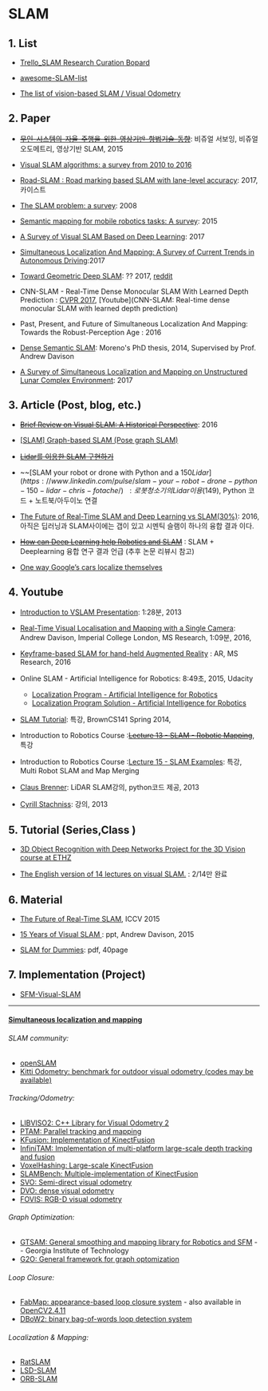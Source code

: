 


# SLAM

## 1.  List

- [Trello_SLAM Research Curation Bopard](https://trello.com/b/RPrgrqHx/slam-research-curation-board)

- [awesome-SLAM-list](https://github.com/OpenSLAM/awesome-SLAM-list)

- [The list of vision-based SLAM / Visual Odometry](https://github.com/tzutalin/awesome-visual-slam)

## 2. Paper

- ~~[무인-시스템의-자율-주행을-위한-영상기반-항법기술-동향](https://goo.gl/iEGZo9)~~: 비쥬얼 서보잉, 비쥬얼 오도메트리, 영상기반 SLAM, 2015

- [Visual SLAM algorithms: a survey from 2010 to 2016](http://ipsjcva.springeropen.com/articles/10.1186/s41074-017-0027-2)

- [Road-SLAM : Road marking based SLAM with lane-level accuracy](ieeexplore.ieee.org/document/7995958/): 2017, 카이스트

- [The SLAM problem: a survey](http://citeseerx.ist.psu.edu/viewdoc/download?doi=10.1.1.163.6439&rep=rep1&type=pdf): 2008

- [Semantic mapping for mobile robotics tasks: A survey](https://www.sciencedirect.com/science/article/pii/S0921889014003030): 2015

- [A Survey of Visual SLAM Based on Deep Learning](https://www.researchgate.net/publication/320042159_A_Survey_of_Visual_SLAM_Based_on_Deep_Learning): 2017

- [Simultaneous Localization And Mapping: A Survey of Current Trends in Autonomous Driving](https://hal.archives-ouvertes.fr/hal-01615897/file/2017-simultaneous_localization_and_mapping_a_survey_of_current_trends_in_autonomous_driving.pdf):2017

- [Toward Geometric Deep SLAM](https://arxiv.org/abs/1707.07410): ?? 2017, [reddit](https://www.reddit.com/r/MachineLearning/comments/6pm5h3/r_toward_geometric_deep_slam/)

- CNN-SLAM - Real-Time Dense Monocular SLAM With Learned Depth Prediction : [CVPR 2017](https://www.youtube.com/watch?v=fRBVMd5EU9M), [Youtube](CNN-SLAM: Real-time dense monocular SLAM with learned depth prediction)

- Past, Present, and Future of Simultaneous Localization And Mapping: Towards the Robust-Perception Age : 2016

- [Dense Semantic SLAM](https://www.doc.ic.ac.uk/~rfs09/docs/Salas-Moreno-R-2014-PhD-Thesis.pdf): Moreno's PhD thesis, 2014, Supervised by Prof. Andrew Davison

- [A Survey of Simultaneous Localization and Mapping on Unstructured Lunar Complex Environment](http://aip.scitation.org/doi/pdf/10.1063/1.5005198): 2017

## 3. Article (Post, blog, etc.)

- ~~[Brief Review on Visual SLAM: A Historical Perspective](http://fzheng.me/2016/05/30/slam-review/)~~:  2016

- [[SLAM] Graph-based SLAM (Pose graph SLAM)](http://jinyongjeong.github.io/2017/02/26/lec13_Least_square_SLAM/)

- ~~[Lidar를 이용한 SLAM 구현하기](http://blog.naver.com/gunwooyeon/221064360241)~~

- ~~[SLAM your robot or drone with Python and a $150 Lidar](https://www.linkedin.com/pulse/slam-your-robot-drone-python-150-lidar-chris-fotache/)~~: 로봇 청소기의 Lidar이용($149), Python 코드 + 노트북/아두이노 연결 
    
- [The Future of Real-Time SLAM and Deep Learning vs SLAM(30%)](http://www.computervisionblog.com/2016/01/why-slam-matters-future-of-real-time.html): 2016,아직은 딥러닝과 SLAM사이에는 갭이 있고 시멘틱 슬램이 하나의 융합 결과 이다. 

- ~~[How can Deep Learning help Robotics and SLAM](https://nicolovaligi.com/deep-learning-robotics-slam.html)~~ : SLAM + Deeplearning 융합 연구 결과 언급 (추후 논문 리뷰시 참고)

- [One way Google’s cars localize themselves](https://mappingignorance.org/2014/04/07/one-way-googles-cars-localize/)

## 4. Youtube 

- [Introduction to VSLAM Presentation](https://www.youtube.com/watch?v=s0W4kW-ZVAg): 1:28분, 2013

- [Real-Time Visual Localisation and Mapping with a Single Camera](https://www.youtube.com/watch?v=07J-var0wUw): Andrew Davison, Imperial College London, MS Research, 1:09분, 2016,

- [Keyframe-based SLAM for hand-held Augmented Reality](https://www.youtube.com/watch?v=UPLROIlyBWs) : AR, MS Research, 2016


- Online SLAM - Artificial Intelligence for Robotics: 8:49초, 2015, Udacity
    - [Localization Program - Artificial Intelligence for Robotics](https://www.youtube.com/watch?v=9a42_zEeeA0)
    - [Localization Program Solution - Artificial Intelligence for Robotics](https://www.youtube.com/watch?v=37McU8k7FN8)


- [SLAM Tutorial](https://www.youtube.com/watch?v=3s3W3EOFBY4): 특강, BrownCS141 Spring 2014, 

- Introduction to Robotics Course :~~[Lecture 13 - SLAM - Robotic Mapping](https://www.youtube.com/watch?v=xoULHsN3bjQ)~~, 특강

- Introduction to Robotics Course :[Lecture 15 - SLAM Examples](https://www.youtube.com/watch?v=tevKOba4sUs): 특강, Multi Robot SLAM and Map Merging

- [Claus Brenner](https://www.youtube.com/watch?v=B2qzYCeT9oQ&list=PLpUPoM7Rgzi_7YWn14Va2FODh7LzADBSm&index=1): LiDAR SLAM강의, python코드 제공, 2013

- [Cyrill Stachniss](https://www.youtube.com/playlist?list=PLgnQpQtFTOGQrZ4O5QzbIHgl3b1JHimN_): 강의, 2013



## 5.  Tutorial (Series,Class )

- [3D Object Recognition with Deep Networks Project for the 3D Vision course at ETHZ](https://github.com/tobiagru/Deep-3D-Obj-Recognition)

- [The English version of 14 lectures on visual SLAM.](https://gaoxiang12.github.io/slambook-en/) : 2/14만 완료 




## 6.  Material 

- [The Future of Real-Time SLAM](http://wp.doc.ic.ac.uk/thefutureofslam/programme/), ICCV 2015

- [15 Years of Visual SLAM](https://goo.gl/whxtPq): ppt, Andrew Davison, 2015

- [SLAM for Dummies](https://ocw.mit.edu/courses/aeronautics-and-astronautics/16-412j-cognitive-robotics-spring-2005/projects/1aslam_blas_repo.pdf): pdf, 40page




## 7.  Implementation (Project)

- [SFM-Visual-SLAM](https://github.com/marknabil/SFM-Visual-SLAM)

---
#### [Simultaneous localization and mapping](https://github.com/vsooda/awesome-computer-vision/blob/master/README.md#simultaneous-localization-and-mapping)

###### SLAM community:
* [openSLAM](https://www.openslam.org/)
* [Kitti Odometry: benchmark for outdoor visual odometry (codes may be available)](http://www.cvlibs.net/datasets/kitti/eval_odometry.php)

###### Tracking/Odometry:
* [LIBVISO2: C++ Library for Visual Odometry 2](http://www.cvlibs.net/software/libviso/)
* [PTAM: Parallel tracking and mapping](http://www.robots.ox.ac.uk/~gk/PTAM/)
* [KFusion: Implementation of KinectFusion](https://github.com/GerhardR/kfusion)
* [InfiniTAM: Implementation of multi-platform large-scale depth tracking and fusion](http://www.robots.ox.ac.uk/~victor/infinitam/)
* [VoxelHashing: Large-scale KinectFusion](https://github.com/nachtmar/VoxelHashing)
* [SLAMBench: Multiple-implementation of KinectFusion](http://apt.cs.manchester.ac.uk/projects/PAMELA/tools/SLAMBench/)
* [SVO: Semi-direct visual odometry](https://github.com/uzh-rpg/rpg_svo)
* [DVO: dense visual odometry](https://github.com/tum-vision/dvo_slam)
* [FOVIS: RGB-D visual odometry](https://code.google.com/p/fovis/)

###### Graph Optimization:
* [GTSAM: General smoothing and mapping library for Robotics and SFM](https://collab.cc.gatech.edu/borg/gtsam?destination=node%2F299) -- Georgia Institute of Technology
* [G2O: General framework for graph optomization](https://github.com/RainerKuemmerle/g2o)

###### Loop Closure:
* [FabMap: appearance-based loop closure system](http://www.robots.ox.ac.uk/~mjc/Software.htm) - also available in [OpenCV2.4.11](http://docs.opencv.org/modules/contrib/doc/openfabmap.html)
* [DBoW2: binary bag-of-words loop detection system](http://webdiis.unizar.es/~dorian/index.php?p=32)

###### Localization & Mapping:
* [RatSLAM](https://code.google.com/p/ratslam/)
* [LSD-SLAM](https://github.com/tum-vision/lsd_slam)
* [ORB-SLAM](https://github.com/raulmur/ORB_SLAM)
